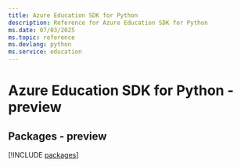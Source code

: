```yaml
---
title: Azure Education SDK for Python
description: Reference for Azure Education SDK for Python
ms.date: 07/03/2025
ms.topic: reference
ms.devlang: python
ms.service: education
---
```

# Azure Education SDK for Python - preview
## Packages - preview
[!INCLUDE [packages](education-index.md)]